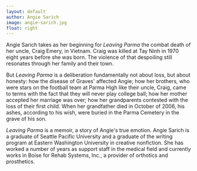```yaml
---
layout: default
author: Angie Sarich
image: angie-sarich.jpg
float: right
---
```

Angie Sarich takes as her beginning for <em>Leaving Parma </em> the combat death of her uncle, Craig Emery, in Vietnam. Craig was killed at Tay Ninh in 1970 eight years before she was born. The violence of that despoiling still resonates through her family and their town.

But <em> Leaving Parma</em> is a deliberation fundamentally not about loss, but about honesty: how the disease of Graves' affected Angie; how her brothers, who were stars on the football team at Parma High like their uncle, Craig, came to terms with the fact that they will never play college ball; how her mother accepted her marriage was over; how her grandparents contested with the loss of their first child. When her grandfather died in October of 2006, his ashes, according to his wish, were buried in the Parma Cemetery in the grave of his son.

<em>Leaving Parma</em> is a memoir, a story of Angie's true emotion. Angie Sarich is a graduate of Seattle Pacific University and a graduate of the writing program at Eastern Washington University in creative nonfiction. She has worked a number of years as support staff in the medical field and currently works in Boise for Rehab Systems, Inc., a provider of orthotics and prosthetics.
